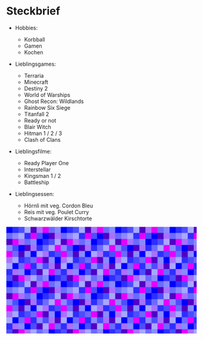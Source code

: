 # Steckbrief

- Hobbies:  
   - Korbball
   - Gamen
   - Kochen

- Lieblingsgames: 
   - Terraria
   - Minecraft
   - Destiny 2
   - World of Warships
   - Ghost Recon: Wildlands
   - Rainbow Six Siege
   - Titanfall 2
   - Ready or not
   - Blair Witch
   - Hitman 1 / 2 / 3
   - Clash of Clans

- Lieblingsfilme:
   - Ready Player One
   - Interstellar
   - Kingsman 1 / 2
   - Battleship

- Lieblingsessen:
   - Hörnli mit veg. Cordon Bleu
   - Reis mit veg. Poulet Curry
   - Schwarzwälder Kirschtorte

![](./images/Twitch_GraficPixel_Blau.png)

